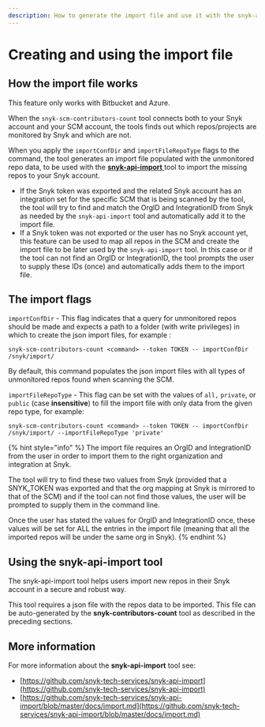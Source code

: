 ```yaml
---
description: How to generate the import file and use it with the snyk-api-import tool
---
```


# Creating and using the import file

## How the import file works

This feature only works with Bitbucket and Azure.

When the `snyk-scm-contributors-count` tool connects both to your Snyk account and your SCM account, the tools finds out which repos/projects are monitored by Snyk and which are not.

When you apply the `importConfDir` and `importFileRepoType` flags to the command, the tool generates an import file populated with the unmonitored repo data, to be used with the [**snyk-api-import** ](creating-and-using-the-import-files.md#using-the-snyk-api-import-tool)tool to import the missing repos to your Snyk account.

* If the Snyk token was exported and the related Snyk account has an integration set for the specific SCM that is being scanned by the tool, the tool will try to find and match the OrgID and IntegrationID from Snyk as needed by the `snyk-api-import` tool and automatically add it to the import file.
* If a Snyk token was not exported or the user has no Snyk account yet, this feature can be used to map all repos in the SCM and create the import file to be later used by the `snyk-api-import` tool. In this case or if the tool can not find an OrgID or IntegrationID, the tool prompts the user to supply these IDs (once) and automatically adds them to the import file.

## The import flags

`importConfDir` - This flag indicates that a query for unmonitored repos should be made and expects a path to a folder (with write privileges) in which to create the json import files, for example :

```
snyk-scm-contributors-count <command> --token TOKEN -- importConfDir /snyk/import/
```

By default, this command populates the json import files with all types of unmonitored repos found when scanning the SCM.

`importFileRepoType` - This flag can be set with the values of `all,` `private`, or `public` (case **insensitive**) to fill the import file with only data from the given repo type, for example:

```
snyk-scm-contributors-count <command> --token TOKEN -- importConfDir /snyk/import/ --importFileRepoType 'private'
```

{% hint style="info" %}
The import file requires an OrgID and IntegrationID from the user in order to import them to the right organization and integration at Snyk.

The tool will try to find these two values from Snyk (provided that a SNYK\_TOKEN was exported and that the org mapping at Snyk is mirrored to that of the SCM) and if the tool can not find those values, the user will be prompted to supply them in the command line.

Once the user has stated the values for OrgID and IntegrationID once, these values will be set for ALL the entries in the import file (meaning that all the imported repos will be under the same org in Snyk).
{% endhint %}

## Using the snyk-api-import tool

The snyk-api-import tool helps users import new repos in their Snyk account in a secure and robust way.

This tool requires a json file with the repos data to be imported. This file can be auto-generated by the **snyk-contributors-count** tool as described in the preceding sections.

## More information

For more information about the **snyk-api-import** tool see:

* [https://github.com/snyk-tech-services/snyk-api-import](https://github.com/snyk-tech-services/snyk-api-import)
* [https://github.com/snyk-tech-services/snyk-api-import/blob/master/docs/import.md](https://github.com/snyk-tech-services/snyk-api-import/blob/master/docs/import.md)
